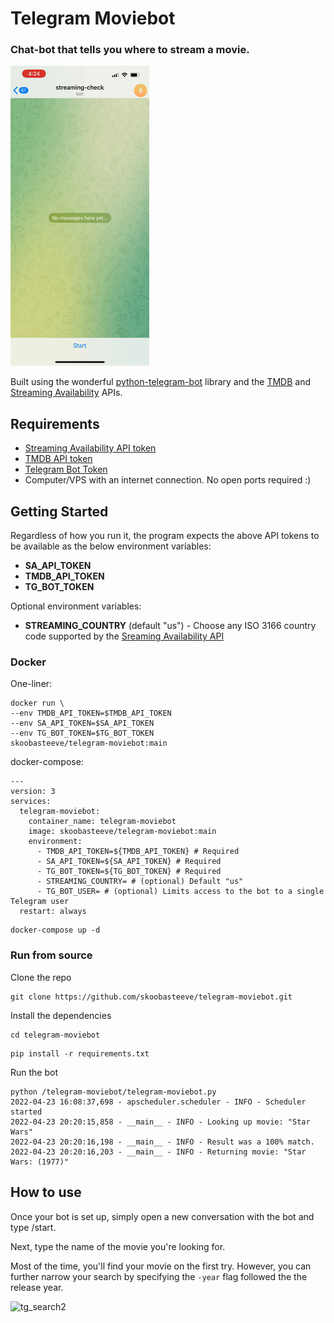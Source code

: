 # Telegram Moviebot
### Chat-bot that tells you where to stream a movie.

![tg_search1](images/tg_search1.gif)

Built using the wonderful [python-telegram-bot](https://github.com/python-telegram-bot/python-telegram-bot) library and the [TMDB](https://developers.themoviedb.org/3/getting-started/introduction) and [Streaming Availability](https://rapidapi.com/movie-of-the-night-movie-of-the-night-default/api/streaming-availability/details) APIs.

## Requirements
- [Streaming Availability API token](https://rapidapi.com/movie-of-the-night-movie-of-the-night-default/api/streaming-availability)
- [TMDB API token](https://developers.themoviedb.org/3/getting-started/introduction)
- [Telegram Bot Token](https://core.telegram.org/bots)
- Computer/VPS with an internet connection. No open ports required :)
  
## Getting Started

Regardless of how you run it, the program expects the above API tokens to be available as the below environment variables:  
- **SA_API_TOKEN**
- **TMDB_API_TOKEN**
- **TG_BOT_TOKEN**

Optional environment variables:
- **STREAMING_COUNTRY** (default "us") - Choose any ISO 3166 country code supported by the [Sreaming Availability API](https://rapidapi.com/movie-of-the-night-movie-of-the-night-default/api/streaming-availability/)

### Docker
One-liner:  
```
docker run \ 
--env TMDB_API_TOKEN=$TMDB_API_TOKEN
--env SA_API_TOKEN=$SA_API_TOKEN
--env TG_BOT_TOKEN=$TG_BOT_TOKEN
skoobasteeve/telegram-moviebot:main
```
docker-compose:
```
---
version: 3
services:
  telegram-moviebot:
    container_name: telegram-moviebot
    image: skoobasteeve/telegram-moviebot:main
    environment:
      - TMDB_API_TOKEN=${TMDB_API_TOKEN} # Required
      - SA_API_TOKEN=${SA_API_TOKEN} # Required
      - TG_BOT_TOKEN=${TG_BOT_TOKEN} # Required
      - STREAMING_COUNTRY= # (optional) Default "us"
      - TG_BOT_USER= # (optional) Limits access to the bot to a single Telegram user
  restart: always
```
```
docker-compose up -d
```

### Run from source
Clone the repo
```
git clone https://github.com/skoobasteeve/telegram-moviebot.git
```
Install the dependencies
```
cd telegram-moviebot
```
```
pip install -r requirements.txt
```
Run the bot
```
python /telegram-moviebot/telegram-moviebot.py
2022-04-23 16:08:37,698 - apscheduler.scheduler - INFO - Scheduler started
2022-04-23 20:20:15,858 - __main__ - INFO - Looking up movie: "Star Wars"
2022-04-23 20:20:16,198 - __main__ - INFO - Result was a 100% match.
2022-04-23 20:20:16,203 - __main__ - INFO - Returning movie: "Star Wars: (1977)"
```

## How to use
Once your bot is set up, simply open a new conversation with the bot and type /start.  

Next, type the name of the movie you're looking for.  

Most of the time, you'll find your movie on the first try. However, you can further narrow your search by specifying the `-year` flag followed the the release year.  

![tg_search2](images/tg_search2.gif)
